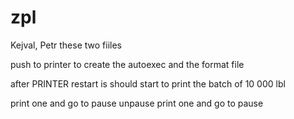 # zpl
Kejval, Petr
these two fiiles

push to printer to create the autoexec and the format file


after PRINTER restart is should start to print the batch of 10 000 lbl

print one and go to pause
unpause 
print one and go to pause

